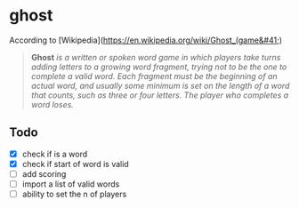 # ghost

According to [Wikipedia](https://en.wikipedia.org/wiki/Ghost_(game&#41;)

>  **Ghost** *is a written or spoken word game in which players take turns adding letters to a growing word fragment, trying not to be the one to complete a valid word. Each fragment must be the beginning of an actual word, and usually some minimum is set on the length of a word that counts, such as three or four letters. The player who completes a word loses.*

## Todo

- [x] check if is a word 
- [x] check if start of word is valid
- [ ] add scoring 
- [ ] import a list of valid words
- [ ] ability to set the n of players
